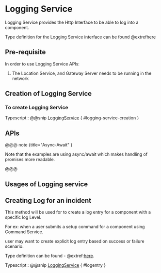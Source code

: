# Logging Service

Logging Service provides the Http Interface to be able to log into a component.

Type definition for the Logging Service interface can be found @extref[here](ts-docs:interfaces/clients.loggingservice.html)

## Pre-requisite

In order to use Logging Service APIs:

1. The Location Service, and Gateway Server needs to be running in the network

## Creation of Logging Service

### To create Logging Service

Typescript
:   @@snip [LoggingService](../../../../example/src/documentation/log/LoggingServiceExamples.ts) { #logging-service-creation }

## APIs

@@@ note {title="Async-Await" }

Note that the examples are using async/await which makes handling of promises more readable.

@@@
## Usages of Logging service

## Creating Log for an incident

This method will be used for to create a log entry for a component with a specific log Level.

For ex: when a user submits a setup command for a component using Command Service.

user may want to create explicit log entry based on success or failure scenario.

Type definition can be found - @extref:[here](ts-docs:interfaces/clients.loggingservice.html#log).

Typescript
:   @@snip [LoggingService](../../../../example/src/documentation/log/LoggingServiceExamples.ts) { #logentry }

